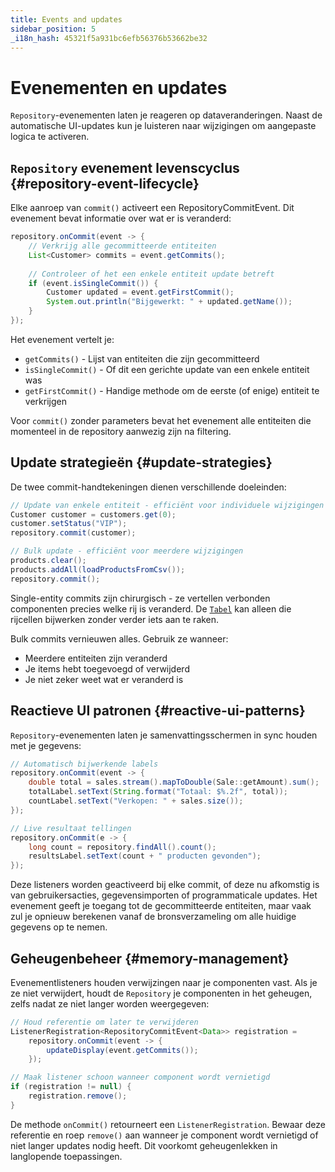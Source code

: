 ```yaml
---
title: Events and updates
sidebar_position: 5
_i18n_hash: 45321f5a931bc6efb56376b53662be32
---
```

<!-- vale off -->
# Evenementen en updates <DocChip chip='since' label='24.00' />
<!-- vale on -->

`Repository`-evenementen laten je reageren op dataveranderingen. Naast de automatische UI-updates kun je luisteren naar wijzigingen om aangepaste logica te activeren.

## `Repository` evenement levenscyclus {#repository-event-lifecycle}

Elke aanroep van `commit()` activeert een <JavadocLink type="data" location="com/webforj/data/repository/event/RepositoryCommitEvent" code="true">RepositoryCommitEvent</JavadocLink>. Dit evenement bevat informatie over wat er is veranderd:

```java
repository.onCommit(event -> {
    // Verkrijg alle gecommitteerde entiteiten
    List<Customer> commits = event.getCommits();
    
    // Controleer of het een enkele entiteit update betreft
    if (event.isSingleCommit()) {
        Customer updated = event.getFirstCommit();
        System.out.println("Bijgewerkt: " + updated.getName());
    }
});
```

Het evenement vertelt je:
- `getCommits()` - Lijst van entiteiten die zijn gecommitteerd
- `isSingleCommit()` - Of dit een gerichte update van een enkele entiteit was
- `getFirstCommit()` - Handige methode om de eerste (of enige) entiteit te verkrijgen

Voor `commit()` zonder parameters bevat het evenement alle entiteiten die momenteel in de repository aanwezig zijn na filtering.

## Update strategieën {#update-strategies}

De twee commit-handtekeningen dienen verschillende doeleinden:

```java
// Update van enkele entiteit - efficiënt voor individuele wijzigingen
Customer customer = customers.get(0);
customer.setStatus("VIP");
repository.commit(customer);

// Bulk update - efficiënt voor meerdere wijzigingen
products.clear();
products.addAll(loadProductsFromCsv());
repository.commit();
```

Single-entity commits zijn chirurgisch - ze vertellen verbonden componenten precies welke rij is veranderd. De [`Tabel`](../../components/table/overview) kan alleen die rijcellen bijwerken zonder verder iets aan te raken.

Bulk commits vernieuwen alles. Gebruik ze wanneer:
- Meerdere entiteiten zijn veranderd
- Je items hebt toegevoegd of verwijderd
- Je niet zeker weet wat er veranderd is

## Reactieve UI patronen {#reactive-ui-patterns}

`Repository`-evenementen laten je samenvattingsschermen in sync houden met je gegevens:

```java
// Automatisch bijwerkende labels
repository.onCommit(event -> {
    double total = sales.stream().mapToDouble(Sale::getAmount).sum();
    totalLabel.setText(String.format("Totaal: $%.2f", total));
    countLabel.setText("Verkopen: " + sales.size());
});

// Live resultaat tellingen
repository.onCommit(e -> {
    long count = repository.findAll().count();
    resultsLabel.setText(count + " producten gevonden");
});
```

Deze listeners worden geactiveerd bij elke commit, of deze nu afkomstig is van gebruikersacties, gegevensimporten of programmaticale updates. Het evenement geeft je toegang tot de gecommitteerde entiteiten, maar vaak zul je opnieuw berekenen vanaf de bronsverzameling om alle huidige gegevens op te nemen.

## Geheugenbeheer {#memory-management}

Evenementlisteners houden verwijzingen naar je componenten vast. Als je ze niet verwijdert, houdt de `Repository` je componenten in het geheugen, zelfs nadat ze niet langer worden weergegeven:

```java
// Houd referentie om later te verwijderen
ListenerRegistration<RepositoryCommitEvent<Data>> registration = 
    repository.onCommit(event -> {
        updateDisplay(event.getCommits());
    });

// Maak listener schoon wanneer component wordt vernietigd
if (registration != null) {
    registration.remove();
}
```

De methode `onCommit()` retourneert een `ListenerRegistration`. Bewaar deze referentie en roep `remove()` aan wanneer je component wordt vernietigd of niet langer updates nodig heeft. Dit voorkomt geheugenlekken in langlopende toepassingen.
